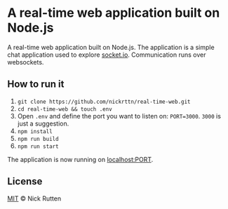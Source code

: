 # A real-time web application built on Node.js

A real-time web application built on Node.js. The application is a simple chat application used to explore [socket.io](https://www.npmjs.com/package/socket.io). Communication runs over websockets.

## How to run it

1. `git clone https://github.com/nickrttn/real-time-web.git`
2. `cd real-time-web && touch .env`
3. Open `.env` and define the port you want to listen on: `PORT=3000`. `3000` is just a suggestion.
3. `npm install`
4. `npm run build`
5. `npm run start`

The application is now running on [localhost:PORT](http://localhost:3000).

## License

[MIT](LICENSE) &copy; Nick Rutten
